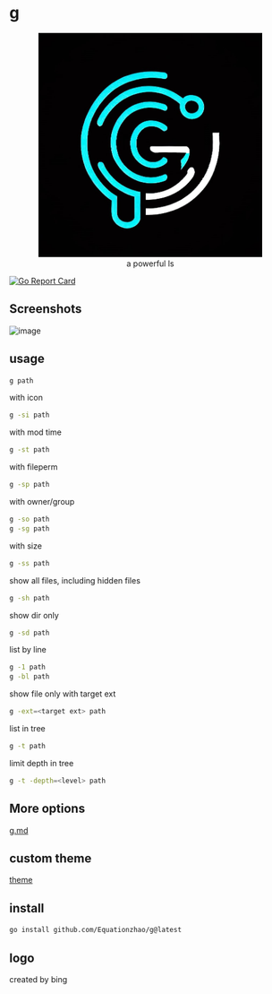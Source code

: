 # g 
<div style="text-align: center;"><img src="logo.jpg" width="400"  alt="logo"/></div>

<div style="text-align: center;">a powerful ls</div>

[![Go Report Card](https://goreportcard.com/badge/github.com/Equationzhao/g)](https://goreportcard.com/report/github.com/Equationzhao/g)

## Screenshots

![image](https://user-images.githubusercontent.com/75521101/233822292-f692869a-015c-48b1-a3bb-38a2199159ed.png)

## usage

```bash
g path
```

with icon
```bash
g -si path
```

with mod time
```bash
g -st path
```

with fileperm
```bash
g -sp path
```

with owner/group
```bash
g -so path
g -sg path
```

with size
```bash
g -ss path
```

show all files, including hidden files
```bash
g -sh path
```

show dir only
```bash
g -sd path
```
list by line
```bash
g -1 path
g -bl path
```

show file only with target ext
```bash
g -ext=<target ext> path
```

list in tree
```bash
g -t path
```

limit depth in tree
```bash
g -t -depth=<level> path
```

## More options
[g.md](g.md)


## custom theme

[theme](THEME.md)

## install

```bash
go install github.com/Equationzhao/g@latest
```

## logo
created by bing
